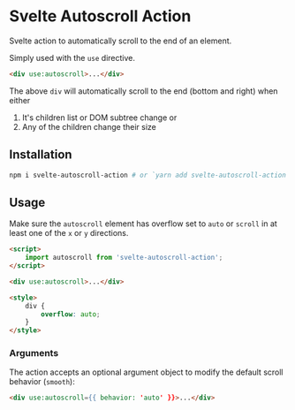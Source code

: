 # Svelte Autoscroll Action

Svelte action to automatically scroll to the end of an element.

Simply used with the `use` directive.

```html
<div use:autoscroll>...</div>
```

The above `div` will automatically scroll to the end (bottom and right) when either

1. It's children list or DOM subtree change or
2. Any of the children change their size

## Installation

```bash
npm i svelte-autoscroll-action # or `yarn add svelte-autoscroll-action`
```

## Usage

Make sure the `autoscroll` element has overflow set to `auto` or `scroll` in at least one of the `x` or `y` directions.

```html
<script>
	import autoscroll from 'svelte-autoscroll-action';
</script>

<div use:autoscroll>...</div>

<style>
	div {
		overflow: auto;
	}
</style>
```

### Arguments

The action accepts an optional argument object to modify the default scroll behavior (`smooth`):

```html
<div use:autoscroll={{ behavior: 'auto' }}>...</div>
```
